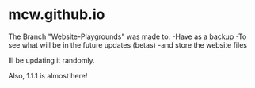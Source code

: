 # mcw.github.io

The Branch "Website-Playgrounds" was made to: 
-Have as a backup
-To see what will be in the future updates (betas)
-and store the website files

Ill be updating it randomly.

Also, 1.1.1 is almost here!
